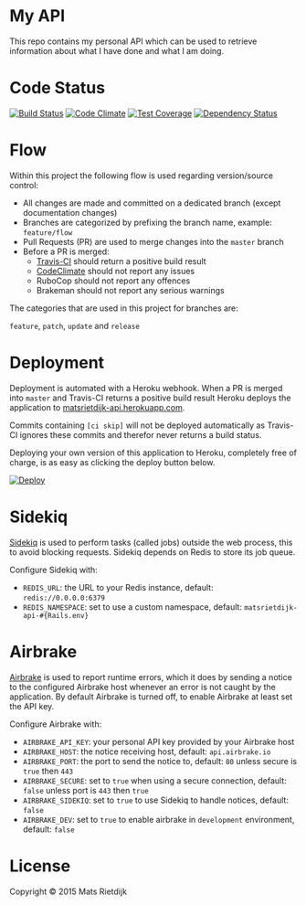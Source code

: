 # My API

This repo contains my personal API which can be used to retrieve information about what I have done and what I am doing.

# Code Status

[![Build Status](https://travis-ci.org/matsrietdijk/matsrietdijk-api.svg?branch=master)](https://travis-ci.org/matsrietdijk/matsrietdijk-api)
[![Code Climate](https://codeclimate.com/github/matsrietdijk/matsrietdijk-api/badges/gpa.svg)](https://codeclimate.com/github/matsrietdijk/matsrietdijk-api)
[![Test Coverage](https://codeclimate.com/github/matsrietdijk/matsrietdijk-api/badges/coverage.svg)](https://codeclimate.com/github/matsrietdijk/matsrietdijk-api/coverage)
[![Dependency Status](https://gemnasium.com/matsrietdijk/matsrietdijk-api.svg)](https://gemnasium.com/matsrietdijk/matsrietdijk-api)

# Flow

Within this project the following flow is used regarding version/source control:

- All changes are made and committed on a dedicated branch (except documentation changes)
- Branches are categorized by prefixing the branch name, example: `feature/flow`
- Pull Requests (PR) are used to merge changes into the `master` branch
- Before a PR is merged:
  - [Travis-CI](https://travis-ci.org/matsrietdijk/matsrietdijk-api/pull_requests) should return a positive build result
  - [CodeClimate](https://codeclimate.com/github/matsrietdijk/matsrietdijk-api/branches) should not report any issues
  - RuboCop should not report any offences
  - Brakeman should not report any serious warnings

The categories that are used in this project for branches are:

`feature`, `patch`, `update` and `release`

# Deployment

Deployment is automated with a Heroku webhook. When a PR is merged into `master` and Travis-CI returns a positive build result Heroku deploys
the application to [matsrietdijk-api.herokuapp.com](https://matsrietdijk-api.herokuapp.com).

Commits containing `[ci skip]` will not be deployed automatically as Travis-CI ignores these commits and therefor never returns a build status.

Deploying your own version of this application to Heroku, completely free of charge, is as easy as clicking the deploy button below.

[![Deploy](https://www.herokucdn.com/deploy/button.svg)](https://heroku.com/deploy)

# Sidekiq

[Sidekiq](http://sidekiq.org) is used to perform tasks (called jobs) outside the web process, this to avoid blocking requests. Sidekiq depends on Redis to store its job queue.

Configure Sidekiq with:

- `REDIS_URL`: the URL to your Redis instance, default: `redis://0.0.0.0:6379`
- `REDIS_NAMESPACE`: set to use a custom namespace, default: `matsrietdijk-api-#{Rails.env}`

# Airbrake

[Airbrake](https://airbrake.io) is used to report runtime errors, which it does by sending a notice to the configured Airbrake host whenever an error is not caught by the application.
By default Airbrake is turned off, to enable Airbrake at least set the API key.

Configure Airbrake with:

- `AIRBRAKE_API_KEY`: your personal API key provided by your Airbrake host
- `AIRBRAKE_HOST`: the notice receiving host, default: `api.airbrake.io`
- `AIRBRAKE_PORT`: the port to send the notice to, default: `80` unless secure is `true` then `443`
- `AIRBRAKE_SECURE`: set to `true` when using a secure connection, default: `false` unless port is `443` then `true`
- `AIRBRAKE_SIDEKIQ`: set to `true` to use Sidekiq to handle notices, default: `false`
- `AIRBRAKE_DEV`: set to `true` to enable airbrake in `development` environment, default: `false`

# License

Copyright &copy; 2015 Mats Rietdijk

